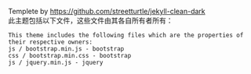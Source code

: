 
Templete by https://github.com/streetturtle/jekyll-clean-dark    
此主题包括以下文件，这些文件由其各自所有者所有：
```
This theme includes the following files which are the properties of their respective owners:
js / bootstrap.min.js - bootstrap
css / bootstrap.min.css - bootstrap
js / jquery.min.js - jquery
```
